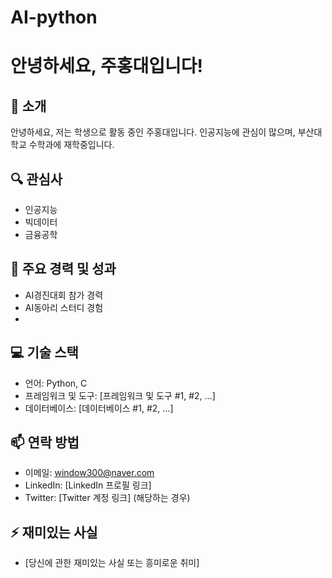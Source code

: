 # AI-python
# 안녕하세요, 주홍대입니다!

## 👋 소개
안녕하세요, 저는 학생으로 활동 중인 주홍대입니다. 인공지능에 관심이 많으며, 부산대학교 수학과에 재학중입니다.

## 🔍 관심사
- 인공지능
- 빅데이터
- 금융공학

## 🌟 주요 경력 및 성과
- AI경진대회 참가 경력
- AI동아리 스터디 경험
- 

## 💻 기술 스택
- 언어: Python, C
- 프레임워크 및 도구: [프레임워크 및 도구 #1, #2, ...]
- 데이터베이스: [데이터베이스 #1, #2, ...]

## 📫 연락 방법
- 이메일: window300@naver.com
- LinkedIn: [LinkedIn 프로필 링크]
- Twitter: [Twitter 계정 링크] (해당하는 경우)

## ⚡ 재미있는 사실
- [당신에 관한 재미있는 사실 또는 흥미로운 취미]
